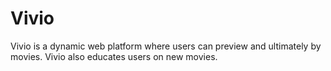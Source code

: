 # Vivio
Vivio is a dynamic web platform where users can preview and ultimately by movies. Vivio also educates users on new movies.